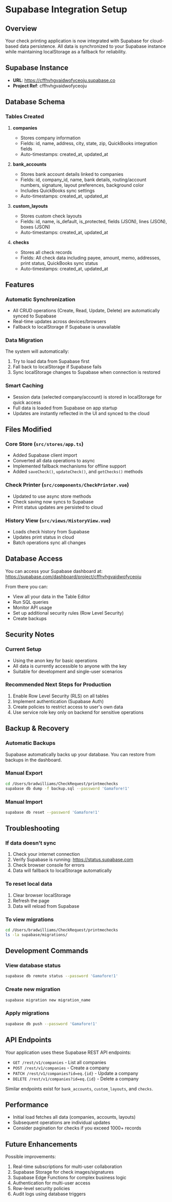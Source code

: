 # Supabase Integration Setup

## Overview
Your check printing application is now integrated with Supabase for cloud-based data persistence. All data is synchronized to your Supabase instance while maintaining localStorage as a fallback for reliability.

## Supabase Instance
- **URL**: https://cffhvhgvaidwofyceoju.supabase.co
- **Project Ref**: cffhvhgvaidwofyceoju

## Database Schema

### Tables Created

1. **companies**
   - Stores company information
   - Fields: id, name, address, city, state, zip, QuickBooks integration fields
   - Auto-timestamps: created_at, updated_at

2. **bank_accounts**
   - Stores bank account details linked to companies
   - Fields: id, company_id, name, bank details, routing/account numbers, signature, layout preferences, background color
   - Includes QuickBooks sync settings
   - Auto-timestamps: created_at, updated_at

3. **custom_layouts**
   - Stores custom check layouts
   - Fields: id, name, is_default, is_protected, fields (JSON), lines (JSON), boxes (JSON)
   - Auto-timestamps: created_at, updated_at

4. **checks**
   - Stores all check records
   - Fields: All check data including payee, amount, memo, addresses, print status, QuickBooks sync status
   - Auto-timestamps: created_at, updated_at

## Features

### Automatic Synchronization
- All CRUD operations (Create, Read, Update, Delete) are automatically synced to Supabase
- Real-time updates across devices/browsers
- Fallback to localStorage if Supabase is unavailable

### Data Migration
The system will automatically:
1. Try to load data from Supabase first
2. Fall back to localStorage if Supabase fails
3. Sync localStorage changes to Supabase when connection is restored

### Smart Caching
- Session data (selected company/account) is stored in localStorage for quick access
- Full data is loaded from Supabase on app startup
- Updates are instantly reflected in the UI and synced to the cloud

## Files Modified

### Core Store (`src/stores/app.ts`)
- Added Supabase client import
- Converted all data operations to async
- Implemented fallback mechanisms for offline support
- Added `saveCheck()`, `updateCheck()`, and `getChecks()` methods

### Check Printer (`src/components/CheckPrinter.vue`)
- Updated to use async store methods
- Check saving now syncs to Supabase
- Print status updates are persisted to cloud

### History View (`src/views/HistoryView.vue`)
- Loads check history from Supabase
- Updates print status in cloud
- Batch operations sync all changes

## Database Access

You can access your Supabase dashboard at:
https://supabase.com/dashboard/project/cffhvhgvaidwofyceoju

From there you can:
- View all your data in the Table Editor
- Run SQL queries
- Monitor API usage
- Set up additional security rules (Row Level Security)
- Create backups

## Security Notes

### Current Setup
- Using the anon key for basic operations
- All data is currently accessible to anyone with the key
- Suitable for development and single-user scenarios

### Recommended Next Steps for Production
1. Enable Row Level Security (RLS) on all tables
2. Implement authentication (Supabase Auth)
3. Create policies to restrict access to user's own data
4. Use service role key only on backend for sensitive operations

## Backup & Recovery

### Automatic Backups
Supabase automatically backs up your database. You can restore from backups in the dashboard.

### Manual Export
```bash
cd /Users/bradwilliams/CheckRequest/printmechecks
supabase db dump -f backup.sql --password 'Gamafore!1'
```

### Manual Import
```bash
supabase db reset --password 'Gamafore!1'
```

## Troubleshooting

### If data doesn't sync
1. Check your internet connection
2. Verify Supabase is running: https://status.supabase.com
3. Check browser console for errors
4. Data will fallback to localStorage automatically

### To reset local data
1. Clear browser localStorage
2. Refresh the page
3. Data will reload from Supabase

### To view migrations
```bash
cd /Users/bradwilliams/CheckRequest/printmechecks
ls -la supabase/migrations/
```

## Development Commands

### View database status
```bash
supabase db remote status --password 'Gamafore!1'
```

### Create new migration
```bash
supabase migration new migration_name
```

### Apply migrations
```bash
supabase db push --password 'Gamafore!1'
```

## API Endpoints

Your application uses these Supabase REST API endpoints:
- `GET /rest/v1/companies` - List all companies
- `POST /rest/v1/companies` - Create a company
- `PATCH /rest/v1/companies?id=eq.{id}` - Update a company
- `DELETE /rest/v1/companies?id=eq.{id}` - Delete a company

Similar endpoints exist for `bank_accounts`, `custom_layouts`, and `checks`.

## Performance

- Initial load fetches all data (companies, accounts, layouts)
- Subsequent operations are individual updates
- Consider pagination for checks if you exceed 1000+ records

## Future Enhancements

Possible improvements:
1. Real-time subscriptions for multi-user collaboration
2. Supabase Storage for check images/signatures
3. Supabase Edge Functions for complex business logic
4. Authentication for multi-user access
5. Row-level security policies
6. Audit logs using database triggers

